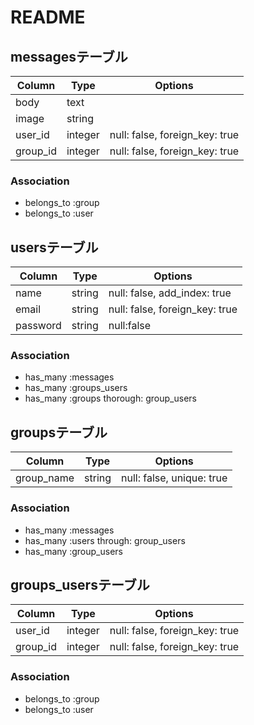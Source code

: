 # README
## messagesテーブル
|Column|Type|Options|
|------|----|-------|
|body|text|
|image|string|
|user_id|integer|null: false, foreign_key: true|
|group_id|integer|null: false, foreign_key: true|

### Association
- belongs_to :group
- belongs_to :user

## usersテーブル
|Column|Type|Options|
|------|----|-------|
|name|string|null: false, add_index: true|
|email|string|null: false, foreign_key: true|
|password|string|null:false|

### Association
- has_many :messages
- has_many :groups_users
- has_many :groups thorough: group_users

## groupsテーブル
|Column|Type|Options|
|------|----|-------|
|group_name|string|null: false, unique: true|

### Association
- has_many :messages
- has_many :users through: group_users
- has_many :group_users

## groups_usersテーブル
|Column|Type|Options|
|------|----|-------|
|user_id|integer|null: false, foreign_key: true|
|group_id|integer|null: false, foreign_key: true|

### Association
- belongs_to :group
- belongs_to :user
